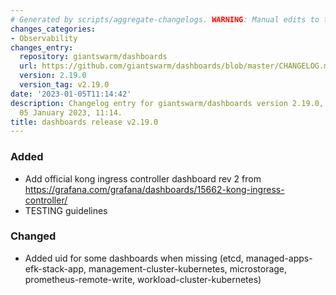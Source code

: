 ```yaml
---
# Generated by scripts/aggregate-changelogs. WARNING: Manual edits to this files will be overwritten.
changes_categories:
- Observability
changes_entry:
  repository: giantswarm/dashboards
  url: https://github.com/giantswarm/dashboards/blob/master/CHANGELOG.md#2190---2023-01-05
  version: 2.19.0
  version_tag: v2.19.0
date: '2023-01-05T11:14:42'
description: Changelog entry for giantswarm/dashboards version 2.19.0, published on
  05 January 2023, 11:14.
title: dashboards release v2.19.0
---
```


### Added
- Add official kong ingress controller dashboard rev 2 from https://grafana.com/grafana/dashboards/15662-kong-ingress-controller/
- TESTING guidelines
### Changed
- Added uid for some dashboards when missing (etcd, managed-apps-efk-stack-app, management-cluster-kubernetes, microstorage, prometheus-remote-write, workload-cluster-kubernetes)
